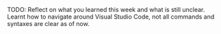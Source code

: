 TODO: Reflect on what you learned this week and what is still unclear.
Learnt how to navigate around Visual Studio Code, not all commands and syntaxes are clear as of now.